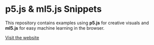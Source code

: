 # p5.js & ml5.js Snippets

This repository contains examples using **p5.js** for creative visuals and **ml5.js** for easy machine learning in the browser.

[Visit the website](https://vesnag.github.io/p5-ml5/)
